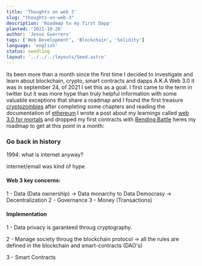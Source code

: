 ```yaml
---
title: 'Thoughts on web 3'
slug: "thoughts-on-web-3"
description: 'Roadmap to my first Dapp'
planted: '2021-10-28'
author: 'Jesus Guerrero'
tags: ['Web Development', 'Blockchain', 'Solidity']
language: 'english'
status: seedling
layout: '../../../layouts/Seed.astro'
---
```


Its been more than a month since the first time I decided to investigate and learn about blockchain, crypto, smart contracts and dapps A.K.A Web 3.0 it was in september 24, of 2021 I set this as a goal. I first came to the term in twitter but it was more hype than truly helpful information with some valuable exceptions that share a roadmap and I found the first treasure [cryptozombies](https://cryptozombies.io/) after completing some chapters and reading the documentation of [ethereum](https://ethereum.org/en/developers/docs/) I wrote a post about my learnings called [web 3.0 for mortals](https://dev.to/jesusantguerrero/web-3-0-for-mortals-3h04) and dropped my first contracts with [Bending Battle](https://github.com/jesusantguerrero/bending-battle) heres my roadmap to get at this point in a month:

### Go back in history
1994: what is internet anyway?

internet/email was kind of hype.

#### Web 3 key concerns: 

1 - Data (Data ownership) -> Data monarchy to Data Democrasy -> Decentralization
2 - Governance 
3 - Money (Transactions)

#### Implementation
1 - Data privacy is garanteed throug cryptography.  

2 - Manage society throug the blockchain protocol -> all the rules are defined in the blockchain and smart-contracts (DAO's)

3 - Smart Contracts  



